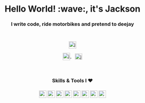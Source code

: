 <h1 align="center">Hello World! :wave:, it's Jackson</h1>
<h3 align="center">I write code, ride motorbikes and pretend to deejay</h3><br />

<p align="center">
  <a href="https://twitter.com/jacksonk_dev">
    <img 
      src="https://img.shields.io/twitter/follow/jacksonk_dev?logo=twitter&style=social&color=informational" 
      alt="jackthedev" 
      height="24"
    />
  </a>
</p>

<div align="center">
  <a href="https://twitter.com/jacksonk_dev">
    <img 
      align="center" 
      src="https://raw.githubusercontent.com/rahuldkjain/github-profile-readme-generator/master/src/images/icons/Social/twitter.svg" 
      alt="jackthedev" 
      height="24" 
      width="24" 
    />
  </a>&nbsp;&nbsp;
  <a href="https://www.linkedin.com/in/jacksonk-dev">
    <img 
      align="center" 
      src="https://raw.githubusercontent.com/rahuldkjain/github-profile-readme-generator/master/src/images/icons/Social/linked-in-alt.svg"
      alt="jackthedev" 
      height="20" 
      width="24"
    />
  </a>
</div>
<br /><br />
<h3 align="center">Skills & Tools I ❤️️<h3>
<div align="center">
  <img src="https://img.shields.io/static/v1?label=&message=JavaSript/React/Angular&color=F0DB4F" height="24" />
  <img src="https://img.shields.io/static/v1?label=&message=Java/Spring Boot&color=f89820 " height="24" />
  <img src="https://img.shields.io/static/v1?label=&message=CSS/SCSS/LESS&color=264de4 " height="24" />
  <img src="https://img.shields.io/static/v1?label=&message=Material UI&color=FFEB3B" height="24" />
    <img src="https://img.shields.io/static/v1?label=&message=Styled Components&color=880E4F" height="24" />
  <img src="https://img.shields.io/static/v1?label=&message=Jest/Enzyme/React Testing Library&color=blueviolet" height="24" />
  <img src="https://img.shields.io/static/v1?label=&message=Intellij IDEA&color=C2185B" height="24" />
  <img src="https://img.shields.io/static/v1?label=&message=VS Code&color=0078d7" height="24" />
</div>

